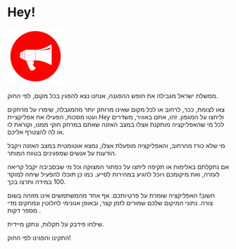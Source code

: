 

# Hey!

<img src="app/src/main/res/drawable/app_icon.png" width=128 />

ממשלת ישראל מגבילה את חופש ההפגנה, אנחנו נצא להפגין בכל מקום, לפי החוק.

צאו לצומת, ככר, לרחוב או לכל מקום שאינו מרוחק יותר מהמגבלה, שימרו על מרחקים ועטו מסכות, הפעילו את אפליקציית *Hey* וליחצו על המגפון. זהו, אתם באוויר, משדרים לכל מי שהאפליקציה מותקנת אצלו במצב האזנה שאתם במרחק חוקי ממנו, וקוראת לו או לה להצטרף אליכם.

מי שלא כורז מהרחוב, והאפליקציה מופעלת אצלו, נמצא אוטומטית במצב האזנה ויקבל הודעות על אנשים שמפגינים בטווח המותר.

אם נתקלתם באלימות או תקיפה ליחצו על כפתור המצוקה וכל מי שבסביבה יקבל קריאה לעזרה, ואת מיקומכם ויוכל להגיע במהירות לסייע. כמו כן תוכלו להפעיל שיחה למוקד 100 במידה ותרצו בכך.

חשוב! האפליקציה שומרת על פרטיותכם. אף אחד מהמשתמשים אינו מזוהה בשום צורה. נתוני המיקום שלכם שמורים לזמן קצר, ובאופן אנונימי לחלוטין ונמחקים מדי מספר דקות .

שילחו פידבק על תקלות, ונתקן מיידית.

התקינו והפגינו לפי החוק!


